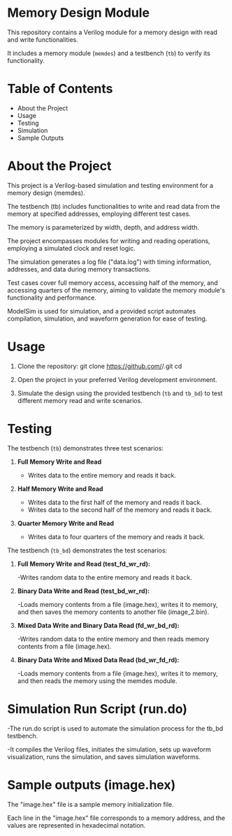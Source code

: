 # Memory Design Module

This repository contains a Verilog module for a memory design with read and write functionalities. 

It includes a memory module (`memdes`) and a testbench (`tb`) to verify its functionality.

# Table of Contents
- About the Project
- Usage
- Testing
- Simulation
- Sample Outputs
  
# About the Project

This project is a Verilog-based simulation and testing environment for a memory design (memdes). 

The testbench (tb) includes functionalities to write and read data from the memory at specified addresses, employing different test cases. 

The memory is parameterized by width, depth, and address width. 

The project encompasses modules for writing and reading operations, employing a simulated clock and reset logic.

The simulation generates a log file ("data.log") with timing information, addresses, and data during memory transactions. 

Test cases cover full memory access, accessing half of the memory, and accessing quarters of the memory, aiming to validate the memory module's functionality and performance. 

ModelSim is used for simulation, and a provided script automates compilation, simulation, and waveform generation for ease of testing.

# Usage
1. Clone the repository:
     git clone https://github.com/<username>/<repository>.git
     cd <repository>

3. Open the project in your preferred Verilog development environment.

4. Simulate the design using the provided testbench (`tb` and `tb_bd`) to test different memory read and write scenarios.

# Testing

The testbench (`tb`) demonstrates three test scenarios:
1. **Full Memory Write and Read**
   - Writes data to the entire memory and reads it back.

2. **Half Memory Write and Read**
   - Writes data to the first half of the memory and reads it back.
   - Writes data to the second half of the memory and reads it back.

3. **Quarter Memory Write and Read**
   - Writes data to four quarters of the memory and reads it back.

The testbench (`tb_bd`) demonstrates the test scenarios:

1. **Full Memory Write and Read (test_fd_wr_rd):**
   
    -Writes random data to the entire memory and reads it back.

3. **Binary Data Write and Read (test_bd_wr_rd):**
   
   -Loads memory contents from a file (image.hex), writes it to memory, and then saves the memory contents to another file (image_2.bin).

4. **Mixed Data Write and Binary Data Read (fd_wr_bd_rd):**
   
   -Writes random data to the entire memory and then reads memory contents from a file (image.hex).

6. **Binary Data Write and Mixed Data Read (bd_wr_fd_rd):**
   
    -Loads memory contents from a file (image.hex), writes it to memory, and then reads the memory using the memdes module.


# Simulation Run Script (run.do)

-The run.do script is used to automate the simulation process for the tb_bd testbench.

-It compiles the Verilog files, initiates the simulation, sets up waveform visualization, runs the simulation, and saves simulation waveforms.

# Sample outputs (image.hex)

The "image.hex" file is a sample memory initialization file.

Each line in the "image.hex" file corresponds to a memory address, and the values are represented in hexadecimal notation.






